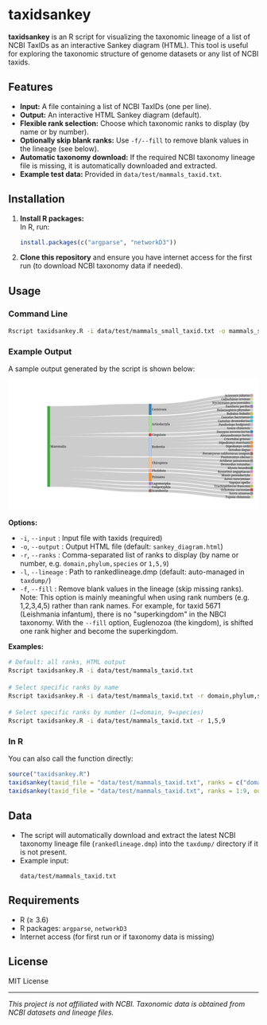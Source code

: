 # taxidsankey

**taxidsankey** is an R script for visualizing the taxonomic lineage of a list of NCBI TaxIDs as an interactive Sankey diagram (HTML). This tool is useful for exploring the taxonomic structure of genome datasets or any list of NCBI taxids.

## Features

- **Input:** A file containing a list of NCBI TaxIDs (one per line).
- **Output:** An interactive HTML Sankey diagram (default).
- **Flexible rank selection:** Choose which taxonomic ranks to display (by name or by number).
- **Optionally skip blank ranks:** Use `-f/--fill` to remove blank values in the lineage (see below).
- **Automatic taxonomy download:** If the required NCBI taxonomy lineage file is missing, it is automatically downloaded and extracted.
- **Example test data:** Provided in `data/test/mammals_taxid.txt`.

## Installation

1. **Install R packages:**  
   In R, run:
   ```r
   install.packages(c("argparse", "networkD3"))
   ```

2. **Clone this repository** and ensure you have internet access for the first run (to download NCBI taxonomy data if needed).

## Usage

### Command Line

```sh
Rscript taxidsankey.R -i data/test/mammals_small_taxid.txt -o mammals_small.html --ranks 4,5,9
```

### Example Output

A sample output generated by the script is shown below:

![Sample Sankey diagram output](data/mammals_small.png)

**Options:**
- `-i`, `--input`   : Input file with taxids (required)
- `-o`, `--output`  : Output HTML file (default: `sankey_diagram.html`)
- `-r`, `--ranks`   : Comma-separated list of ranks to display (by name or number, e.g. `domain,phylum,species` or `1,5,9`)
- `-l`, `--lineage` : Path to rankedlineage.dmp (default: auto-managed in `taxdump/`)
- `-f`, `--fill` : Remove blank values in the lineage (skip missing ranks). Note: This option is mainly meaningful when using rank numbers (e.g. 1,2,3,4,5) rather than rank names. For example, for taxid 5671 (Leishmania infantum), there is no "superkingdom" in the NBCI taxonomy. With the `--fill` option, Euglenozoa (the kingdom), is shifted one rank higher and become the superkingdom.

**Examples:**
```sh
# Default: all ranks, HTML output
Rscript taxidsankey.R -i data/test/mammals_taxid.txt

# Select specific ranks by name
Rscript taxidsankey.R -i data/test/mammals_taxid.txt -r domain,phylum,species

# Select specific ranks by number (1=domain, 9=species)
Rscript taxidsankey.R -i data/test/mammals_taxid.txt -r 1,5,9
```

### In R

You can also call the function directly:
```r
source("taxidsankey.R")
taxidsankey(taxid_file = "data/test/mammals_taxid.txt", ranks = c("domain", "phylum", "species"))
taxidsankey(taxid_file = "data/test/mammals_taxid.txt", ranks = 1:9, output_html = "allranks.html")
```

## Data

- The script will automatically download and extract the latest NCBI taxonomy lineage file (`rankedlineage.dmp`) into the `taxdump/` directory if it is not present.
- Example input:  
  ```
  data/test/mammals_taxid.txt
  ```

## Requirements

- R (≥ 3.6)
- R packages: `argparse`, `networkD3`
- Internet access (for first run or if taxonomy data is missing)

## License

MIT License

---

*This project is not affiliated with NCBI. Taxonomic data is obtained from NCBI datasets and lineage files.*